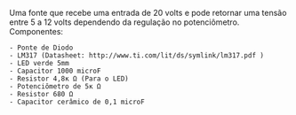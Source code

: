 Uma fonte que recebe uma entrada de 20 volts e pode retornar uma tensão entre 5 a 12 volts dependendo da regulação no potenciômetro. Componentes:

    - Ponte de Diodo
    - LM317 (Datasheet: http://www.ti.com/lit/ds/symlink/lm317.pdf )
    - LED verde 5mm
    - Capacitor 1000 microF 
    - Resistor 4,8κ Ω (Para o LED)
    - Potenciômetro de 5κ Ω
    - Resistor 680 Ω
    - Capacitor cerâmico de 0,1 microF 
